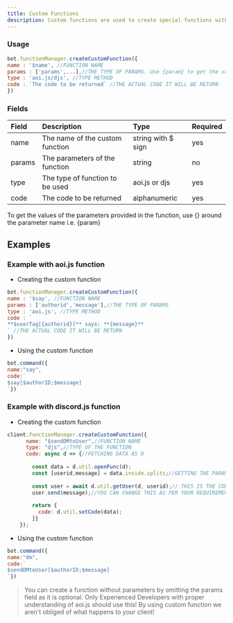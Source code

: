 ```yaml
---
title: Custom Functions
description: Custom functions are used to create special functions with custom code that can only be used by the specific client.
---
```


### Usage

```javascript
bot.functionManager.createCustomFunction({
name : '$name', //FUNCTION NAME 
params : ['params',...],//THE TYPE OF PARAMS. Use {param} to get the values of the parameters.
type : 'aoi.js/djs', //TYPE METHOD
code : `The code to be returned` //THE ACTUAL CODE IT WILL BE RETURN
})
```

### Fields

| Field | Description | Type | Required |
| :--- | :--- | :--- | :--- |
| name | The name of the custom function | string with $ sign | yes |
| params | The parameters of the function | string | no |
| type | The type of function to be used | aoi.js or djs | yes |
| code | The code to be returned | alphanumeric | yes |

 To get the values of the parameters provided in the function, use {} around the parameter name i.e. {param}   

## Examples

### Example with aoi.js function

- Creating the custom function

```javascript
bot.functionManager.createCustomFunction({
name : '$say', //FUNCTION NAME 
params : ['authorid','message'],//THE TYPE OF PARAMS
type : 'aoi.js', //TYPE METHOD
code : ` 
**$userTag[{authorid}]** says: **{message}**
` //THE ACTUAL CODE IT WILL BE RETURN
})
```

- Using the custom function

```javascript
bot.command({
name:"say",
code:`
$say[$authorID;$message]
`})
```


### Example with discord.js function

- Creating the custom function

```javascript
client.functionManager.createCustomFunction({
      name: "$sendDMtoUser",//FUNCTION NAME
      type: "djs",//TYPE OF THE FUNCTION
      code: async d => {//FETCHING DATA AS D
        
        const data = d.util.openFunc(d);
        const [userid,message] = data.inside.splits;//GETTING THE PARAMETERS
        
        const user = await d.util.getUser(d, userid);// THIS IS THE CODE INSIDE
        user.send(message);//YOU CAN CHANGE THIS AS PER YOUR REQUIREMENTS
        
        return {
          code: d.util.setCode(data);
        }}
    });
```

- Using the custom function

```javascript
bot.command({
name:"dm",
code:`
$sendDMtoUser[$authorID;$message]
`})
```

>You can create a function without parameters by omitting the params field as it is optional. 
>Only Experienced Developers with proper understanding of aoi.js should use this!
> By using custom function we aren't obliged of what happens to your client! 